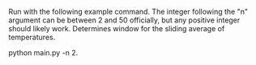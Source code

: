 Run with the following example command. 
The integer following the "n" argument can be between 2 and 50 officially, 
but any positive integer should likely work. Determines window for the 
sliding average of temperatures.

python main.py -n 2. 
